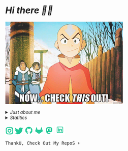 
# *Hi there 👋🏼* 
 <p align="left">

  <img width="370" src="assets/aang.gif">
  
</p>

<details>
  <summary><i>Just about me</i></summary>
  <h4><samp> Hi there 👋🏼  welcome to my Github! I introduce myself as a Uncertified Arch_lnx User 👾, #FOSS Hacktivist <br>&& Cyber Enthusiast. Feel free to ask anything under the sky._🛸☁️ ThankU</samp></h4>
</details>

<details>
  <summary><i>Statitics</i></summary>
  
</details>

<p align="left">
<a href= "https://instagram.com/albinxshiby" target="_blank"><img width="26" src="assets/instagram.png"/></a>
<a href= "https://twitter.com/albinxshiby"><img width="26" src="assets/twitter.png"/></a>
<a href= "https://github.com/albinxshiby"><img width="28" src="assets/github.png"/></a>
  <a href= "https://gitlab.com/albinxshiby"><img width="28" src="assets/gitlab.png"/></a>
<a href= "https://mastodon.social/@albinxshiby"><img width="28" src="assets/mastodon.png"/></a>
  <a href= "https://in.linkedin.com/albinxshiby"><img width="32" src="assets/linkedin.png"/></a>
</p>

<p align="left"><samp> ThankU, 
Check Out My RepoS ⬇️  
  </samp>
</p>

